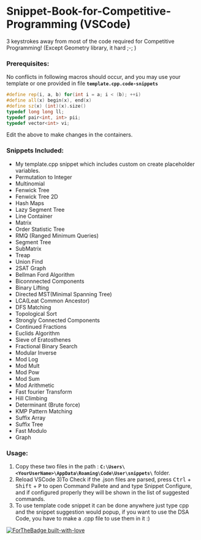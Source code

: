 # Snippet-Book-for-Competitive-Programming (VSCode)
3 keystrokes away from most of the code required for Competitive Programming! (Except Geometry library, it hard ;-; )

### Prerequisites:
No conflicts in following macros should occur, and you may use your template or one provided in file **`template.cpp.code-snippets`**
```cpp
#define rep(i, a, b) for(int i = a; i < (b); ++i)
#define all(x) begin(x), end(x)
#define sz(x) (int)(x).size()
typedef long long ll;
typedef pair<int, int> pii;
typedef vector<int> vi;
```
Edit the above to make changes in the containers.

### Snippets Included:
- My template.cpp snippet which includes custom on create placeholder variables.
- Permutation to Integer
- Multinomial
- Fenwick Tree
- Fenwick Tree 2D
- Hash Maps
- Lazy Segment Tree
- Line Container
- Matrix 
- Order Statistic Tree
- RMQ (Ranged Minimum Queries)
- Segment Tree
- SubMatrix
- Treap
- Union Find
- 2SAT Graph
- Bellman Ford Algorithm
- Biconnnected Components
- Binary Lifting
- Directed MST(Minimal Spanning Tree)
- LCA(Leat Common Ancestor)
- DFS Matching
- Topological Sort
- Strongly Connected Components
- Continued Fractions
- Euclids Algorithm
- Sieve of Eratosthenes
- Fractional Binary Search
- Modular Inverse
- Mod Log
- Mod Mult
- Mod Pow
- Mod Sum
- Mod Arithmetic
- Fast fourier Transform
- Hill Climbing
- Determinant (Brute force)
- KMP Pattern Matching
- Suffix Array
- Suffix Tree
- Fast Modulo
- Graph

### Usage:
1) Copy these two files in the path :
**`C:\Users\<YourUserName>\AppData\Roaming\Code\User\snippets\`** folder.
2) Reload VSCode
3)To Check if the .json files are parsed, press <kbd>Ctrl</kbd> + <kbd>Shift</kbd> + <kbd>P</kbd> to open Command Pallete and and type Snippet Configure, and if configured properly they will be shown in the list of suggested commands.
4) To use template code snippet it can be done anywhere just type cpp and the snippet suggestion would popup, if you want to use the DSA Code, you have to make a .cpp file to use them in it :) 

 
 
[![ForTheBadge built-with-love](http://ForTheBadge.com/images/badges/built-with-love.svg)](https://GitHub.com/manncodes/)




